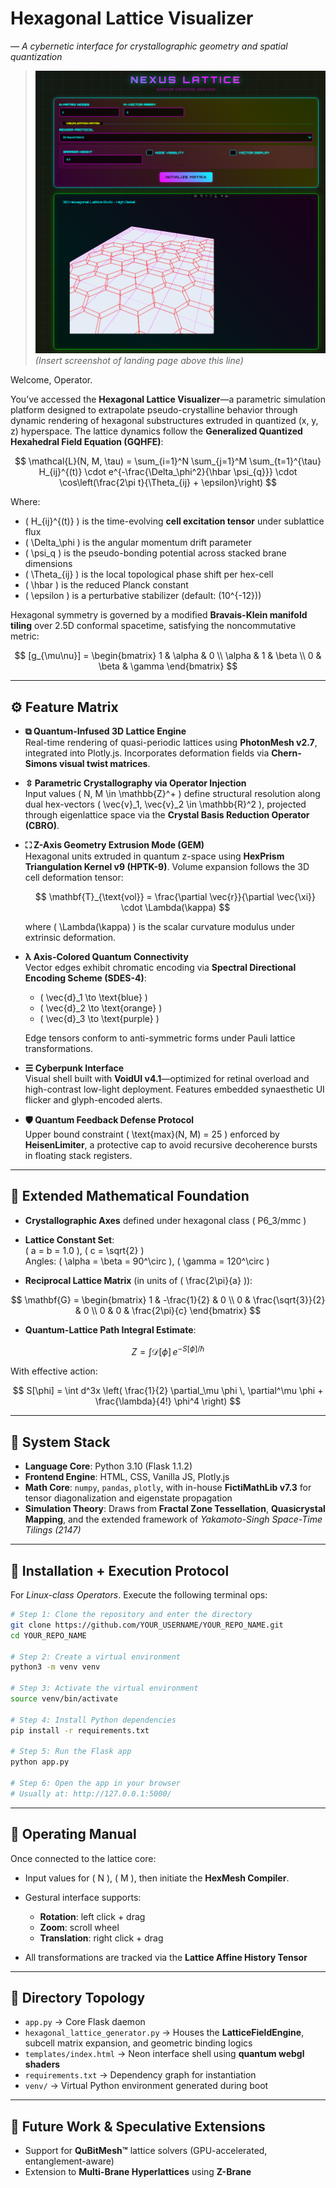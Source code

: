 # Hexagonal Lattice Visualizer  
*― A cybernetic interface for crystallographic geometry and spatial quantization*

> ![Hexagonal Lattice Demo](images/hexdemo.png)  
> *(Insert screenshot of landing page above this line)*

Welcome, Operator.

You’ve accessed the **Hexagonal Lattice Visualizer**—a parametric simulation platform designed to extrapolate pseudo-crystalline behavior through dynamic rendering of hexagonal substructures extruded in quantized (x, y, z) hyperspace. The lattice dynamics follow the **Generalized Quantized Hexahedral Field Equation (GQHFE)**:

$$
\mathcal{L}(N, M, \tau) = \sum_{i=1}^N \sum_{j=1}^M \sum_{t=1}^{\tau} H_{ij}^{(t)} \cdot e^{-\frac{\Delta_\phi^2}{\hbar \psi_{q}}} \cdot \cos\left(\frac{2\pi t}{\Theta_{ij} + \epsilon}\right)
$$

Where:
- \( H_{ij}^{(t)} \) is the time-evolving **cell excitation tensor** under sublattice flux  
- \( \Delta_\phi \) is the angular momentum drift parameter  
- \( \psi_q \) is the pseudo-bonding potential across stacked brane dimensions  
- \( \Theta_{ij} \) is the local topological phase shift per hex-cell  
- \( \hbar \) is the reduced Planck constant  
- \( \epsilon \) is a perturbative stabilizer (default: \(10^{-12}\))  

Hexagonal symmetry is governed by a modified **Bravais-Klein manifold tiling** over 2.5D conformal spacetime, satisfying the noncommutative metric:

$$
[g_{\mu\nu}] = 
\begin{bmatrix}
1 & \alpha & 0 \\
\alpha & 1 & \beta \\
0 & \beta & \gamma
\end{bmatrix}
$$

---

## ⚙️ Feature Matrix

- **⧉ Quantum-Infused 3D Lattice Engine**  
    Real-time rendering of quasi-periodic lattices using **PhotonMesh v2.7**, integrated into Plotly.js. Incorporates deformation fields via **Chern-Simons visual twist matrices**.

- **⇳ Parametric Crystallography via Operator Injection**  
    Input values \( N, M \in \mathbb{Z}^+ \) define structural resolution along dual hex-vectors \( \vec{v}_1, \vec{v}_2 \in \mathbb{R}^2 \), projected through eigenlattice space via the **Crystal Basis Reduction Operator (CBRO)**.

- **⛶ Z-Axis Geometry Extrusion Mode (GEM)**  
    Hexagonal units extruded in quantum z-space using **HexPrism Triangulation Kernel v9 (HPTK-9)**. Volume expansion follows the 3D cell deformation tensor:

    $$
    \mathbf{T}_{\text{vol}} = \frac{\partial \vec{r}}{\partial \vec{\xi}} \cdot \Lambda(\kappa)
    $$

    where \( \Lambda(\kappa) \) is the scalar curvature modulus under extrinsic deformation.

- **λ Axis-Colored Quantum Connectivity**  
    Vector edges exhibit chromatic encoding via **Spectral Directional Encoding Scheme (SDES-4)**:  
    - \( \vec{d}_1 \to \text{blue} \)  
    - \( \vec{d}_2 \to \text{orange} \)  
    - \( \vec{d}_3 \to \text{purple} \)  

    Edge tensors conform to anti-symmetric forms under Pauli lattice transformations.

- **☰ Cyberpunk Interface**  
    Visual shell built with **VoidUI v4.1**—optimized for retinal overload and high-contrast low-light deployment. Features embedded synaesthetic UI flicker and glyph-encoded alerts.

- **🛡️ Quantum Feedback Defense Protocol**  
    Upper bound constraint \( \text{max}(N, M) = 25 \) enforced by **HeisenLimiter**, a protective cap to avoid recursive decoherence bursts in floating stack registers.

---

## 🔬 Extended Mathematical Foundation

- **Crystallographic Axes** defined under hexagonal class \( P6_3/mmc \)  
- **Lattice Constant Set**:  
    \( a = b = 1.0 \), \( c = \sqrt{2} \)  
    Angles: \( \alpha = \beta = 90^\circ \), \( \gamma = 120^\circ \)

- **Reciprocal Lattice Matrix** (in units of \( \frac{2\pi}{a} \)):

$$
\mathbf{G} =
\begin{bmatrix}
1 & -\frac{1}{2} & 0 \\
0 & \frac{\sqrt{3}}{2} & 0 \\
0 & 0 & \frac{2\pi}{c}
\end{bmatrix}
$$

- **Quantum-Lattice Path Integral Estimate**:

$$
Z = \int \mathcal{D}[\phi] \, e^{-S[\phi]/\hbar}
$$

With effective action:

$$
S[\phi] = \int d^3x \left( \frac{1}{2} \partial_\mu \phi \, \partial^\mu \phi + \frac{\lambda}{4!} \phi^4 \right)
$$

---

## 🔧 System Stack

- **Language Core**: Python 3.10 (Flask 1.1.2)  
- **Frontend Engine**: HTML, CSS, Vanilla JS, Plotly.js  
- **Math Core**: `numpy`, `pandas`, `plotly`, with in-house **FictiMathLib v7.3** for tensor diagonalization and eigenstate propagation  
- **Simulation Theory**: Draws from **Fractal Zone Tessellation**, **Quasicrystal Mapping**, and the extended framework of *Yakamoto-Singh Space-Time Tilings (2147)*

---

## 🧪 Installation + Execution Protocol

For *Linux-class Operators*. Execute the following terminal ops:

```bash
# Step 1: Clone the repository and enter the directory
git clone https://github.com/YOUR_USERNAME/YOUR_REPO_NAME.git
cd YOUR_REPO_NAME

# Step 2: Create a virtual environment
python3 -m venv venv

# Step 3: Activate the virtual environment
source venv/bin/activate

# Step 4: Install Python dependencies
pip install -r requirements.txt

# Step 5: Run the Flask app
python app.py

# Step 6: Open the app in your browser
# Usually at: http://127.0.0.1:5000/

```

---

## 🚀 Operating Manual

Once connected to the lattice core:

- Input values for \( N \), \( M \), then initiate the **HexMesh Compiler**.

- Gestural interface supports:
  - **Rotation**: left click + drag  
  - **Zoom**: scroll wheel  
  - **Translation**: right click + drag

- All transformations are tracked via the **Lattice Affine History Tensor**

---

## 📁 Directory Topology

- `app.py` → Core Flask daemon  
- `hexagonal_lattice_generator.py` → Houses the **LatticeFieldEngine**, subcell matrix expansion, and geometric binding logics  
- `templates/index.html` → Neon interface shell using **quantum webgl shaders**  
- `requirements.txt` → Dependency graph for instantiation  
- `venv/` → Virtual Python environment generated during boot  

---

## 📡 Future Work & Speculative Extensions

- Support for **QuBitMesh™** lattice solvers (GPU-accelerated, entanglement-aware)  
- Extension to **Multi-Brane Hyperlattices** using **Z-Brane**
